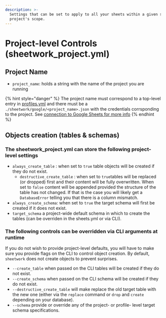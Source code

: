 ```yaml
---
description: >-
  Settings that can be set to apply to all your sheets within a given sheetwork
  project's scope.
---
```


# Project-level Controls \(sheetwork\_project.yml\)

## Project Name

* `project_name`: holds a string with the name of the project you are running

{% hint style="danger" %}
The project name must correspond to a top-level entry in [profiles.yml](../installation-and-configuration/configuration-authentication/set-up-your-sheetwork-profile.md#how-to-set-up-your-profiles-yml) and there must be a `./sheetwork/google/<project_name>.json` with the credentials corrsponding to the project. See [connection to Google Sheets for more info](../installation-and-configuration/configuration-authentication/connecting-to-google-sheets.md#what-do-you-do-with-the-credential-files)
{% endhint %}

## Objects creation \(tables & schemas\)

### The sheetwork\_project.yml can store the following project-level settings

* `always_create_table` : when set to `true` table objects will be created if they do not exist.
  * `destructive_create_table` : when set to `true`tables will be replaced \(or dropped\) first and their content will be fully overwritten. When set to `false` content will be appended provided the structure of the table has not changed. If that is the case you will likely get a `DatabaseError` telling you that there is a column mismatch.
* `always_create_schema`: when set to `true`  the target schema will first be created if it does not exist. 
* `target_schema` a project-wide default schema in which to create the tables \(can be overriden in the sheets.yml or via CLI\).

### The following controls can be overridden via CLI arguments at runtime

If you do not wish to provide project-level defaults, you will have to make sure you provide flags on the CLI to control object creation. By default, `sheetwork` does not create objects to prevent surprises.

* `--create_table` when passed on the CLI tables will be created if they do not exist.
* `--create_schema` when passed on the CLI schema will be created if they do not exist.
* `--destructive_create_table` will make replace the old target table with the new one \(either via the `replace` command or `drop` and `create` depending on your database\).
* `--schema` provide or override any of the project- or profile- level target schema specifications.

